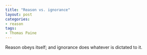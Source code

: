 ```yaml
---
title: "Reason vs. ignorance"
layout: post
categories:
- reason
tags:
- Thomas Paine
---
```


Reason obeys itself; and ignorance does whatever is dictated to it.
